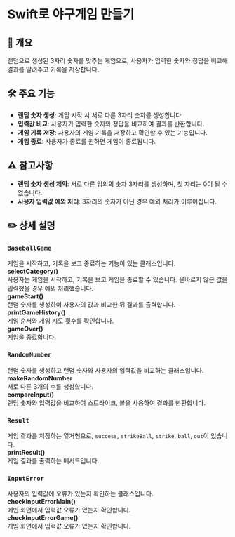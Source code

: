 # Swift로 야구게임 만들기

## 📄 개요
랜덤으로 생성된 3자리 숫자를 맞추는 게임으로, 사용자가 입력한 숫자와 정답을 비교해 결과를 알려주고 기록을 저장합니다.

## 🛠️ 주요 기능
- **랜덤 숫자 생성**: 게임 시작 시 서로 다른 3자리 숫자를 생성합니다.
- **입력값 비교**: 사용자가 입력한 숫자와 정답을 비교하여 결과를 반환합니다.
- **게임 기록 저장**: 사용자의 게임 기록을 저장하고 확인할 수 있는 기능입니다.
- **게임 종료**: 사용자가 종료를 원하면 게임이 종료됩니다.

## ⚠️ 참고사항
- **랜덤 숫자 생성 제약**: 서로 다른 임의의 숫자 3자리를 생성하며, 첫 자리는 0이 될 수 없습니다.
- **사용자 입력값 예외 처리**: 3자리의 숫자가 아닌 경우 예외 처리가 이루어집니다.

## ✏️ 상세 설명
### `BaseballGame`
게임을 시작하고, 기록을 보고 종료하는 기능이 있는 클래스입니다.
<br>
**selectCategory()**
<br>
사용자는 게임을 시작하고, 기록을 보고 게임을 종료할 수 있습니다. 올바르지 않은 값을 입력했을 경우 예외 처리했습니다.
<br>
**gameStart()**
<br>
랜덤 숫자를 생성하여 사용자의 값과 비교한 뒤 결과를 출력합니다. 
<br>
**printGameHistory()**
<br>
게임 순서와 게임 시도 횟수를 확인합니다.
<br>
**gameOver()**
<br>
게임을 종료합니다.

### `RandomNumber`
랜덤 숫자를 생성하고 랜덤 숫자와 사용자의 입력값을 비교하는 클래스입니다.
<br>
**makeRandomNumber**
<br>
서로 다른 3개의 수를 생성합니다.
<br>
**compareInput()**
<br>
랜덤 숫자와 입력값을 비교하여 스트라이크, 볼을 사용하여 결과를 반환합니다.

### `Result`
게임 결과를 저장하는 열거형으로, `success`, `strikeBall`, `strike`, `ball`, `out`이 있습니다.
<br>
**printResult()**
<br>
게임 결과를 출력하는 메서드입니다.

### `InputError`
사용자의 입력값에 오류가 있는지 확인하는 클래스입니다.
<br>
**checkInputErrorMain()**
<br>
메인 화면에서 입력값 오류가 있는지 확인합니다.
<br>
**checkInputErrorGame()**
<br>
게임 화면에서 입력값 오류가 있는지 확인합니다.









